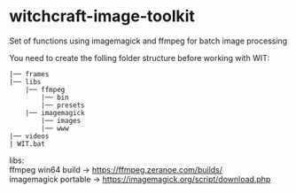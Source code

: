# witchcraft-image-toolkit
Set of functions using imagemagick and ffmpeg for batch image processing

You need to create the folling folder structure before working with WIT:

```
|── frames
|── libs
    |── ffmpeg
        |── bin
        |── presets
    |── imagemagick
        |── images
        |── www
|── videos
| WIT.bat

```

libs:  
ffmpeg win64 build -> https://ffmpeg.zeranoe.com/builds/  
imagemagick portable -> https://imagemagick.org/script/download.php
